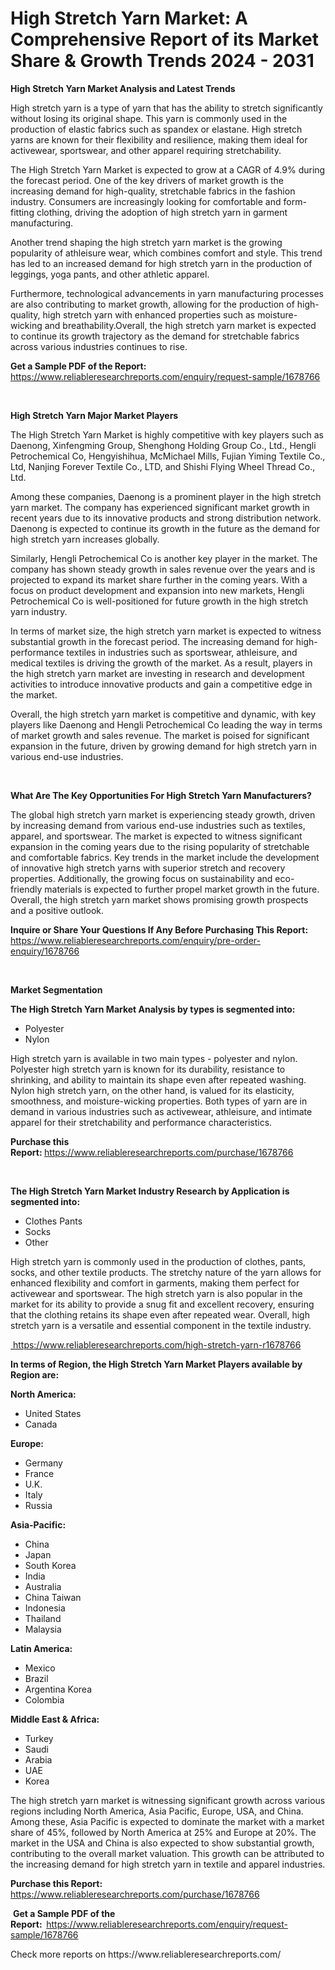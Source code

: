 <p><h1>High Stretch Yarn Market: A Comprehensive Report of its Market Share & Growth Trends 2024 - 2031</h1></p><p><strong>High Stretch Yarn Market Analysis and Latest Trends</strong></p>
<p><p>High stretch yarn is a type of yarn that has the ability to stretch significantly without losing its original shape. This yarn is commonly used in the production of elastic fabrics such as spandex or elastane. High stretch yarns are known for their flexibility and resilience, making them ideal for activewear, sportswear, and other apparel requiring stretchability.</p><p>The High Stretch Yarn Market is expected to grow at a CAGR of 4.9% during the forecast period. One of the key drivers of market growth is the increasing demand for high-quality, stretchable fabrics in the fashion industry. Consumers are increasingly looking for comfortable and form-fitting clothing, driving the adoption of high stretch yarn in garment manufacturing.</p><p>Another trend shaping the high stretch yarn market is the growing popularity of athleisure wear, which combines comfort and style. This trend has led to an increased demand for high stretch yarn in the production of leggings, yoga pants, and other athletic apparel.</p><p>Furthermore, technological advancements in yarn manufacturing processes are also contributing to market growth, allowing for the production of high-quality, high stretch yarn with enhanced properties such as moisture-wicking and breathability.Overall, the high stretch yarn market is expected to continue its growth trajectory as the demand for stretchable fabrics across various industries continues to rise.</p></p>
<p><strong>Get a Sample PDF of the Report:&nbsp;</strong> <a href="https://www.reliableresearchreports.com/enquiry/request-sample/1678766">https://www.reliableresearchreports.com/enquiry/request-sample/1678766</a></p>
<p>&nbsp;</p>
<p><strong>High Stretch Yarn Major Market Players</strong></p>
<p><p>The High Stretch Yarn Market is highly competitive with key players such as Daenong, Xinfengming Group, Shenghong Holding Group Co., Ltd., Hengli Petrochemical Co, Hengyishihua, McMichael Mills, Fujian Yiming Textile Co., Ltd, Nanjing Forever Textile Co., LTD, and Shishi Flying Wheel Thread Co., Ltd.</p><p>Among these companies, Daenong is a prominent player in the high stretch yarn market. The company has experienced significant market growth in recent years due to its innovative products and strong distribution network. Daenong is expected to continue its growth in the future as the demand for high stretch yarn increases globally.</p><p>Similarly, Hengli Petrochemical Co is another key player in the market. The company has shown steady growth in sales revenue over the years and is projected to expand its market share further in the coming years. With a focus on product development and expansion into new markets, Hengli Petrochemical Co is well-positioned for future growth in the high stretch yarn industry.</p><p>In terms of market size, the high stretch yarn market is expected to witness substantial growth in the forecast period. The increasing demand for high-performance textiles in industries such as sportswear, athleisure, and medical textiles is driving the growth of the market. As a result, players in the high stretch yarn market are investing in research and development activities to introduce innovative products and gain a competitive edge in the market.</p><p>Overall, the high stretch yarn market is competitive and dynamic, with key players like Daenong and Hengli Petrochemical Co leading the way in terms of market growth and sales revenue. The market is poised for significant expansion in the future, driven by growing demand for high stretch yarn in various end-use industries.</p></p>
<p>&nbsp;</p>
<p><strong>What Are The Key Opportunities For High Stretch Yarn Manufacturers?</strong></p>
<p><p>The global high stretch yarn market is experiencing steady growth, driven by increasing demand from various end-use industries such as textiles, apparel, and sportswear. The market is expected to witness significant expansion in the coming years due to the rising popularity of stretchable and comfortable fabrics. Key trends in the market include the development of innovative high stretch yarns with superior stretch and recovery properties. Additionally, the growing focus on sustainability and eco-friendly materials is expected to further propel market growth in the future. Overall, the high stretch yarn market shows promising growth prospects and a positive outlook.</p></p>
<p><strong>Inquire or Share Your Questions If Any Before Purchasing This Report:</strong> <a href="https://www.reliableresearchreports.com/enquiry/pre-order-enquiry/1678766">https://www.reliableresearchreports.com/enquiry/pre-order-enquiry/1678766</a></p>
<p>&nbsp;</p>
<p><strong>Market Segmentation</strong></p>
<p><strong>The High Stretch Yarn Market Analysis by types is segmented into:</strong></p>
<p><ul><li>Polyester</li><li>Nylon</li></ul></p>
<p><p>High stretch yarn is available in two main types - polyester and nylon. Polyester high stretch yarn is known for its durability, resistance to shrinking, and ability to maintain its shape even after repeated washing. Nylon high stretch yarn, on the other hand, is valued for its elasticity, smoothness, and moisture-wicking properties. Both types of yarn are in demand in various industries such as activewear, athleisure, and intimate apparel for their stretchability and performance characteristics.</p></p>
<p><strong>Purchase this Report:&nbsp;</strong><a href="https://www.reliableresearchreports.com/purchase/1678766">https://www.reliableresearchreports.com/purchase/1678766</a></p>
<p>&nbsp;</p>
<p><strong>The High Stretch Yarn Market Industry Research by Application is segmented into:</strong></p>
<p><ul><li>Clothes Pants</li><li>Socks</li><li>Other</li></ul></p>
<p><p>High stretch yarn is commonly used in the production of clothes, pants, socks, and other textile products. The stretchy nature of the yarn allows for enhanced flexibility and comfort in garments, making them perfect for activewear and sportswear. The high stretch yarn is also popular in the market for its ability to provide a snug fit and excellent recovery, ensuring that the clothing retains its shape even after repeated wear. Overall, high stretch yarn is a versatile and essential component in the textile industry.</p></p>
<p><a href="https://www.reliableresearchreports.com/high-stretch-yarn-r1678766">&nbsp;https://www.reliableresearchreports.com/high-stretch-yarn-r1678766</a></p>
<p><strong>In terms of Region, the High Stretch Yarn Market Players available by Region are:</strong></p>
<p>
    <p> <strong> North America: </strong>
        <ul>
            <li>United States</li>
            <li>Canada</li>
        </ul>
        </p> 
    <p> <strong> Europe: </strong>
        <ul>
            <li>Germany</li>
            <li>France</li>
            <li>U.K.</li>
            <li>Italy</li>
            <li>Russia</li>
        </ul>
        </p> 
    <p> <strong> Asia-Pacific: </strong>
        <ul>
            <li>China</li>
            <li>Japan</li>
            <li>South Korea</li>
            <li>India</li>
            <li>Australia</li>
            <li>China Taiwan</li>
            <li>Indonesia</li>
            <li>Thailand</li>
            <li>Malaysia</li>
        </ul>
        </p> 
    <p> <strong> Latin America: </strong>
        <ul>
            <li>Mexico</li>
            <li>Brazil</li>
            <li>Argentina Korea</li>
            <li>Colombia</li>
        </ul>
        </p> 
    <p> <strong> Middle East & Africa: </strong>
        <ul>
            <li>Turkey</li>
            <li>Saudi</li>
            <li>Arabia</li>
            <li>UAE</li>
            <li>Korea</li>
        </ul>
    </p>
    </p>
<p><p>The high stretch yarn market is witnessing significant growth across various regions including North America, Asia Pacific, Europe, USA, and China. Among these, Asia Pacific is expected to dominate the market with a market share of 45%, followed by North America at 25% and Europe at 20%. The market in the USA and China is also expected to show substantial growth, contributing to the overall market valuation. This growth can be attributed to the increasing demand for high stretch yarn in textile and apparel industries.</p></p>
<p><strong>Purchase this Report: </strong><a href="https://www.reliableresearchreports.com/purchase/1678766">https://www.reliableresearchreports.com/purchase/1678766</a></p>
<p>&nbsp;<strong>Get a Sample PDF of the Report:&nbsp;&nbsp;</strong><a href="https://www.reliableresearchreports.com/enquiry/request-sample/1678766">https://www.reliableresearchreports.com/enquiry/request-sample/1678766</a></p>
<p><strong></strong></p>
<p>Check more reports on https://www.reliableresearchreports.com/</p>